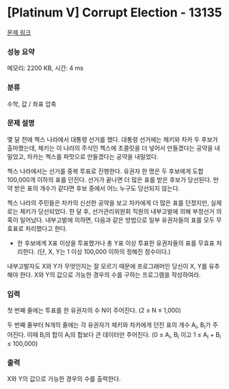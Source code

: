 # [Platinum V] Corrupt Election - 13135 

[문제 링크](https://www.acmicpc.net/problem/13135) 

### 성능 요약

메모리: 2200 KB, 시간: 4 ms

### 분류

수학, 값 / 좌표 압축

### 문제 설명

<p>몇 달 전에 첵스 나라에서 대통령 선거를 했다. 대통령 선거에는 체키와 차카 두 후보가 출마했는데, 체키는 이 나라의 주식인 첵스에 초콜릿을 더 넣어서 만들겠다는 공약을 내밀었고, 차카는 첵스를 파맛으로 만들겠다는 공약을 내밀었다.</p>

<p>첵스 나라에서는 선거를 중복 투표로 진행한다. 유권자 한 명은 두 후보에게 도합 100,000개 이하의 표를 던진다. 선거가 끝나면 더 많은 표를 받은 후보가 당선된다. 만약 받은 표의 개수가 같다면 후보 중에서 어느 누구도 당선되지 않는다.</p>

<p>첵스 나라의 주민들은 차카의 신선한 공약을 보고 차카에게 더 많은 표를 던졌지만, 실제로는 체키가 당선되었다. 한 달 후, 선거관리위원회 직원의 내부고발에 의해 부정선거 의혹이 일어났다. 내부고발에 의하면, 다음과 같은 방법으로 일부 유권자들의 표를 모두 무효표로 처리했다고 한다.</p>

<ul>
	<li>한 후보에게 X표 이상을 투표했거나 총 Y표 이상 투표한 유권자들의 표를 무효표 처리한다. (단, X, Y는 1 이상 100,000 이하의 정해진 정수이다.)</li>
</ul>

<p>내부고발자도 X와 Y가 무엇인지는 잘 모르기 때문에 프로그래머인 당신이 X, Y를 유추해야 한다. X와 Y의 값으로 가능한 경우의 수를 구하는 프로그램을 작성하여라.</p>

### 입력 

 <p>첫 번째 줄에는 투표를 한 유권자의 수 N이 주어진다. (2 ≤ N ≤ 1,000)</p>

<p>두 번째 줄부터 N개의 줄에는 각 유권자가 체키와 차카에게 던진 표의 개수 A<sub>i</sub>, B<sub>i</sub>가 주어진다. 이때 B<sub>i</sub>의 합이 A<sub>i</sub>의 합보다 큰 데이터만 주어진다. (0 ≤ A<sub>i</sub>, B<sub>i</sub> 이고 1 ≤ A<sub>i</sub> + B<sub>i</sub> ≤ 100,000)</p>

### 출력 

 <p>X와 Y의 값으로 가능한 경우의 수를 출력한다.</p>

